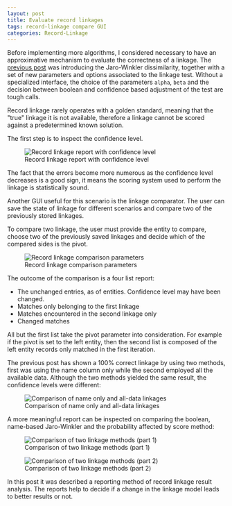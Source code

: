 ```yaml
---
layout: post
title: Evaluate record linkages
tags: record-linkage compare GUI
categories: Record-Linkage
---
```


Before implementing more algorithms, I considered necessary to have an approximative mechanism to evaluate 
the correctness of a linkage.
The <a href="/reco-link/2015-10-31/JaroWinkler/">previous post</a> was introducing the Jaro-Winkler dissimilarity,
together with a set of new parameters and options associated to the linkage test. Without a specialized interface, the
choice of the parameters ```alpha```, ```beta``` and the decision between boolean and confidence based adjustment of 
the test are tough calls.

Record linkage rarely operates with a golden standard, meaning that the "true" linkage it is not available, therefore
a linkage cannot be scored against a predetermined known solution.

The first step is to inspect the confidence level.

<figure>
    <img src="{{'/static/img/recolink/confidence1.png' | prepend: site.baseurl | prepend: site.url }}" 
    alt='Record linkage report with confidence level' />
    <figcaption>Record linkage report with confidence level</figcaption>
</figure>

The fact that the errors become more numerous as the confidence level decreases is a good sign, it means the scoring 
system used to perform the linkage is statistically sound.

Another GUI useful for this scenario is the linkage comparator. The user can save the state of linkage for different
scenarios and compare two of the previously stored linkages.

To compare two linkage, the user must provide the entity to compare, choose two of the previously saved linkages and 
decide which of the compared sides is the pivot.

<figure>
    <img src="{{'/static/img/recolink/compare1.png' | prepend: site.baseurl | prepend: site.url }}" 
    alt='Record linkage comparison parameters' />
    <figcaption>Record linkage comparison parameters</figcaption>
</figure>


The outcome of the comparison is a four list report:
* The unchanged entries, as of entities. Confidence level may have been changed.
* Matches only belonging to the first linkage
* Matches encountered in the second linkage only
* Changed matches

All but the first list take the pivot parameter into consideration. For example if the pivot is set to the left entity,
then the second list is composed of the left entity records only matched in the first iteration.

The previous post has shown a 100% correct linkage by using two methods, first was using the name column only while the
second employed all the available data. Although the two methods yielded the same result, the confidence levels were
different:

<figure>
    <img src="{{'/static/img/recolink/compare2.png' | prepend: site.baseurl | prepend: site.url }}" 
    alt='Comparison of name only and all-data linkages' />
    <figcaption>Comparison of name only and all-data linkages</figcaption>
</figure>


A more meaningful report can be inspected on comparing the boolean, name-based Jaro-Winkler and the probability 
affected by score method:

<figure>
    <img src="{{'/static/img/recolink/compare3.png' | prepend: site.baseurl | prepend: site.url }}" 
    alt='Comparison of two linkage methods (part 1)' />
    <figcaption>Comparison of two linkage methods (part 1)</figcaption>
</figure>

<figure>
    <img src="{{'/static/img/recolink/compare4.png' | prepend: site.baseurl | prepend: site.url }}" 
    alt='Comparison of two linkage methods (part 2)' />
    <figcaption>Comparison of two linkage methods (part 2)</figcaption>
</figure>


In this post it was described a reporting method of record linkage result analysis. The reports help to decide if a change in the linkage model leads to better results or not.

